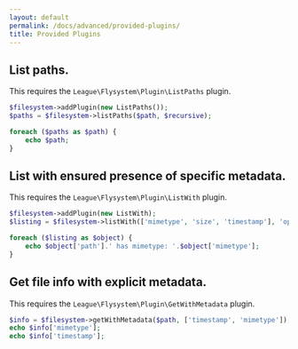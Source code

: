 ```yaml
---
layout: default
permalink: /docs/advanced/provided-plugins/
title: Provided Plugins
---
```


## List paths.

This requires the `League\Flysystem\Plugin\ListPaths` plugin.


```php
$filesystem->addPlugin(new ListPaths());
$paths = $filesystem->listPaths($path, $recursive);

foreach ($paths as $path) {
    echo $path;
}
```

## List with ensured presence of specific metadata.

This requires the `League\Flysystem\Plugin\ListWith` plugin.

```php
$filesystem->addPlugin(new ListWith);
$listing = $filesystem->listWith(['mimetype', 'size', 'timestamp'], 'optional/path/to/dir', true);

foreach ($listing as $object) {
    echo $object['path'].' has mimetype: '.$object['mimetype'];
}
```

## Get file info with explicit metadata.

This requires the `League\Flysystem\Plugin\GetWithMetadata` plugin.

```php
$info = $filesystem->getWithMetadata($path, ['timestamp', 'mimetype']);
echo $info['mimetype'];
echo $info['timestamp'];
```

